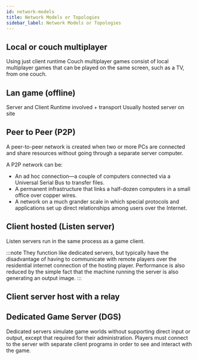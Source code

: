 ```yaml
---
id: network-models
title: Network Models or Topologies
sidebar_label: Network Models or Topologies
---
```


## Local or couch multiplayer

Using just client runtime 
Couch multiplayer games consist of local multiplayer games that can be played on the same screen, such as a TV, from one couch.

## Lan game (offline) 

Server and Client Runtime involved + transport
Usually hosted server on site

## Peer to Peer (P2P)

A peer-to-peer network is created when two or more PCs are connected and share resources without going through a separate server computer. 

A P2P network can be:
- An ad hoc connection—a couple of computers connected via a Universal Serial Bus to transfer files.
- A permanent infrastructure that links a half-dozen computers in a small office over copper wires. 
- A network on a much grander scale in which special protocols and applications set up direct relationships among users over the Internet.


## Client hosted (Listen server)

Listen servers run in the same process as a game client. 

:::note
They function like dedicated servers, but typically have the disadvantage of having to communicate with remote players over the residential internet connection of the hosting player. Performance is also reduced by the simple fact that the machine running the server is also generating an output image. 
:::



## Client server host with a relay 


## Dedicated Game Server (DGS)


Dedicated servers simulate game worlds without supporting direct input or output, except that required for their administration. Players must connect to the server with separate client programs in order to see and interact with the game.






